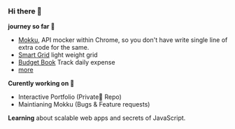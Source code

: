 ### Hi there 👋

**journey so far 👷‍**
- [Mokku](https://github.com/mukuljainx/mokku), API mocker within Chrome, so you don't have write single line of extra code for the same.
- [Smart Grid](https://github.com/mukuljainx/smart-grid) light weight grid
- [Budget Book](https://budgetbook.netlify.app/) Track daily expense
- [more](https://mukulja.in/work)

**Curently working on 🔨**
- Interactive Portfolio (Private🤫 Repo) 
- Maintianing Mokku (Bugs & Feature requests)

**Learning** about scalable web apps and secrets of JavaScript.

<!--
**mukuljainx/mukuljainx** is a ✨ _special_ ✨ repository because its `README.md` (this file) appears on your GitHub profile.

Here are some ideas to get you started:

- 🔭 I’m currently working on ...
- 🌱 I’m currently learning ...
- 👯 I’m looking to collaborate on ...
- 🤔 I’m looking for help with ...
- 💬 Ask me about ...
- 📫 How to reach me: ...
- 😄 Pronouns: ...
- ⚡ Fun fact: ...
-->
